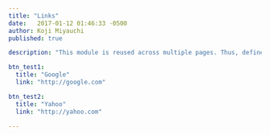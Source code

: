 ```yaml
---
title: "Links"
date:   2017-01-12 01:46:33 -0500
author: Koji Miyauchi
published: true

description: "This module is reused across multiple pages. Thus, defined as one of _modules collection."

btn_test1:
  title: "Google"
  link: "http://google.com"

btn_test2:
  title: "Yahoo"
  link: "http://yahoo.com"

---
```

